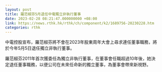 ```yaml
---
layout: post
title: 羅范椒芬5月退任中電獨立非執行董事
date: 2023-02-28 08:21:47.000000000 +08:00
link: https://news.rthk.hk/rthk/ch/component/k2/1689756-20230228.htm
categories: rthk
---
```


中電控股宣布，羅范椒芬將不會在2023年股東周年大會上尋求連任董事職務，將於今年5月5日退任獨立非執行董事。

羅范椒芬2011年首次獲委任為獨立非執行董事，在董事會任職超過10年後，她決定退任董事職務，以便公司在未來任命新的獨立董事，為董事會帶來新視野。
